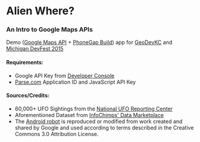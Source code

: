 # Alien Where?
### An Intro to Google Maps APIs
Demo ([Google Maps API] + [PhoneGap Build]) app for [GeoDevKC] and [Michigan DevFest 2015]


#### Requirements:
* Google API Key from [Developer Console]
* [Parse.com] Application ID and JavaScript API Key

#### Sources/Credits:
* 60,000+ UFO Sightings from the [National UFO Reporting Center]
* Aforementioned Dataset from [InfoChimps' Data Marketplace]
* The [Android robot] is reproduced or modified from work created and shared by Google and used according to terms described in the Creative Commons 3.0 Attribution License.


[Google Maps API]: https://developers.google.com/maps/
[PhoneGap Build]: https://build.phonegap.com
[GeoDevKC]: http://www.meetup.com/GeoDevKC-Meetup-Group/events/221782858/
[Michigan DevFest 2015]: http://michigandevfest.com/schedule/#session-15
[Developer Console]: http://cloud.google.com/console
[Parse.com]: https://www.parse.com/
[National UFO Reporting Center]: http://www.nuforc.org/
[InfoChimps' Data Marketplace]: https://github.com/infochimps-data
[Android robot]: http://developer.android.com/distribute/tools/promote/brand.html
